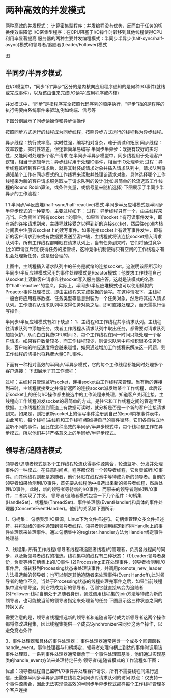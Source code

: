 # 两种高效的并发模式

两种高效的并发模式：
计算密集型程序：并发编程没有优势，反而由于任务的切换使效率降低
I/O密集型程序：在CPU阻塞于I/O操作时转移到其他线程使得CPU利用率显著提高
服务器的两种主要并发编程模式：半同步半异步(half-sync/half-async)模式和领导者/追随者(Leader/Follower)模式

图

## 半同步/半异步模式

在I/O模型中，“同步”和“异步”区分的是内核向应用程序通知的是何种I/O事件(就绪或完成事件)，以及该由谁来完成I/O读写(应用程序或内核)

并发模式中，“同步”是指程序完全按照代码序列的顺序执行，“异步”指的是程序的执行需要由系统事件来驱动,例如终端、信号等

下图分别展示了同步读操作和异步读操作

按照同步方式运行的线程成为同步线程，按照异步方式运行的线程称为异步线程。

异步线程：执行效率高，实时性强，编写相对复杂，难于调试和拓展
同步线程：效率较低，实时性较差，但逻辑简单易编写
半同步半异步：既拥有较好的实时性，又能同时处理多个客户请求
在半同步半异步模型中，同步线程用于处理客户逻辑，相当于逻辑单元；异步线程用于处理IO事件，相当于IO处理单元
过程：异步线程监听到客户请求后，就将其封装成请求对象并插入请求队列中，请求队列将通知某个工作在同步模式的工作线程来读取并处理该请求对象。具体选择哪个工作线程来为新的客户请求服务取决于请求队列的设计(比如最简单的轮流选取工作线程的Round Robin算法，或条件变量，或信号量来随机选择)
下图展示了半同步半异步的工作流程：


1.1 半同步/半反应堆(half-sync/half-reactive)模式
半同步半反应堆模式是半同步半异步模式的一种变形，主要过程如下：
过程：异步线程只有一个，由主线程来充当。它负责监听所有socket上的事件。如果监听socket上有可读事件发生，即有新的连接请求到来，主线程就接受之以得到新的连接socket，然后往epoll内核时间表中注册该socket上的读写事件。如果连接socket上有读写事件发生，即有新的客户请求到来或有数据要发送至客户端，主线程就将该连接socket插入请求队列中，所有工作线程都睡眠在请求队列上，当有任务到来时，它们将通过竞争(比如申请互斥锁)获得任务的接管权，这种竞争机制使得只有空闲的工作线程才有机会处理新任务，这是很合理的。

上图中，主线程插入请求队列中的任务是就绪的连接socket。这说明该图所示的半同步/半反应堆模式采用的事件处理模式是Reactor模式：他要求工作线程自己从socket上读取客户请求和往socket写入服务器应答。这就是该模式的名称中"half-reactive"的含义。实际上，半同步/半反应堆模式也可以使用模拟的Proactor事件处理模式，即由主线程来完成数据的读写。在这种情况下，主线程一般会将应用程序数据、任务类型等信息封装为一个任务对象，然后将其插入请求队列。工作流程从请求队列中取得任务对象之后，即可直接处理之，而无需执行读写操作。

半同步/半反应堆模式有如下缺点：
1、主线程和工作线程共享请求队列。主线程往请求队列中添加任务，或者工作线程从请求队列中取出任务，都需要对请求队列加锁保护，从而白白耗费CPU时间
2、每个工作线程在同一时间只能处理一个客户请求。如果客户数量较多，而工作线程较少，则请求队列中将堆积很多任务对象，客户端的响应速度将会越来越慢，如果通过增加工作线程来解决这一问题，则工作线程的切换也将耗费大量CPU事件。

下面有一种相对高效的半同步/半异步模式，它的每个工作线程都能同时处理多个客户连接：
下图展示了其工作流程：

过程：主线程只管理监听socket，连接socket由工作线程来管理。当有新的连接到来时，主线程就接受之并将新返回的连接socket派发给某个工作线程，此后该新socket上的任何I/O操作都由被选中的工作流程来处理，知道客户关闭连接。主线程向工作线程派发socket的最简单的方式，是往它和工作线程之间的管道里写数据。工作线程检测到管道上有数据可读时，就分析是否是一个新的客户连接请求到来。如果是，则把该新socket上的读写事件注册到自己的epoll内核事件表中。
由此可见，每个线程(主线程和工作线程)都维持自己的事件循环，它们各自独立地监听不同的事件，因此在这种高效的半同步/半异步模式中，每个线程都工作在异步模式，所以他们并非严格意义上的半同步/半异步模式。


## 领导者/追随者模式

领导者/追随者模式是多个工作线程轮流获得事件源集合，轮流监听、分发并处理事件的一种模式。在任意时间点，程序都仅有一个领导者线程，它负责监听I/O事件。而其他线程则都是追随者，他们休眠在线程池中等待成为新的领导者。当前的领导者如果检测到I/O事件，首先要从线程池中推选出来新的领导者线程，然后处理I/O事件。此时，新的领导者等待新的I/O事件，而原来的领导者则处理I/O事件，二者实现了并发。
领导者/追随者模式包含一下几个组件：句柄集(HandleSet)、线程集(ThreadSet)、事件处理器(EventHandler)和具体的事件处理器(ConcreteEventHandler)。他们的关系如下图所示:

1、句柄集：
句柄表示I/O资源，Linux下为文件描述符。句柄集管理众多文件描述符，并将就绪的事件通知到领导者线程。领导者则调用绑定到句柄Handle上的事件处理器来处理事件。通过句柄集中的register_handler方法为Handler绑定事件处理器

2、线程集:
所有工作线程(领导者线程和追随者线程)的管理者，负责各线程间的同步，以及新领导者线程的推选。线程集中的线程有三种状态：
(1)Leader:领导者身份，负责等待句柄集上的I/O事件
(2)Processing:正在处理事件，领导者检测到I/O事件后，将转移到Processing状态来处理该事件，并调用promote_new_leader方法推选新的领导者；也可以制定其他追随者来处理事件(Event Handoff),此时领导者的地位不变。当处于Processing状态的线程处理完事件之后，如果当前线程集中没有领导这，则它将成为新的领导者，否则它就直接转变为追随者
(3)Follower:线程当前处于追随者身份，通过调用线程集的join方法等待成为新的领导者，也可能被当前的领导者指定来处理新的任务
下图展示这三种状态之间的转换关系:

需要注意的是，领导者线程推选新的领导者和追随者等待成为新领导者这两个操作都将修改进程集，因此线程集提供一个成员Synchronizer来同步这两个操作，以避免竞态条件

3、事件处理器和具体的事件处理器：
事件处理器通常包含一个或多个回调函数handle_event。事件处理器与句柄绑定，领导者处理句柄上到达的事件时调用该事件处理器，一系列事件处理器通常继承于一个事件处理器基类，他们通过实现基类的handle_event方法来处理特定任务
领导者/追随者模式的工作流程如下图：

优点：领导者线程自己监听I/O事件并处理客户请求，所有不需要线程间进行通信，无需像半同步半异步那样在线程之间同步对请求队列的访问
缺点：仅支持一个事件源集合，因此无法实现像高效的半同步半异步模式那样每个工作线程管理多个客户连接
